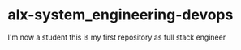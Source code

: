 # alx-system_engineering-devops
I'm now a student this is my first repository  as full stack engineer 

